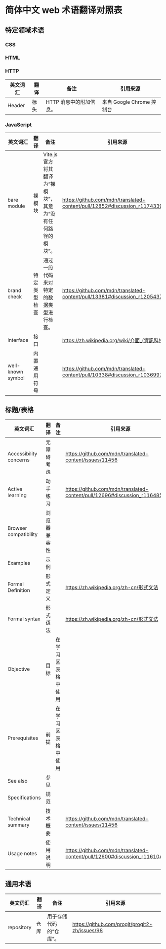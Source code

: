 # 简体中文 web 术语翻译对照表

## 特定领域术语

### CSS

### HTML

### HTTP

| 英文词汇 | 翻译 | 备注                    | 引用来源                  |
| -------- | ---- | ----------------------- | ------------------------- |
| Header   | 标头 | HTTP 消息中的附加信息。 | 来自 Google Chrome 控制台 |

### JavaScript

| 英文词汇          | 翻译         | 备注                                                         | 引用来源                                                                      |
| ----------------- | ------------ | ------------------------------------------------------------ | ----------------------------------------------------------------------------- |
| bare module       | 裸模块       | Vite.js 官方将其翻译为“裸模块”，其意为“没有任何路径的模块”。 | <https://github.com/mdn/translated-content/pull/12852#discussion_r1174339277> |
| brand check       | 特定类型检查 | 通过一段代码来对特定的数据类型进行检查。                     | <https://github.com/mdn/translated-content/pull/13381#discussion_r1205437483> |
| interface         | 接口         |                                                              | <https://zh.wikipedia.org/wiki/介面_(資訊科技)>                               |
| well-known symbol | 内置通用符号 |                                                              | <https://github.com/mdn/translated-content/pull/10338#discussion_r1036997921> |

## 标题/表格

| 英文词汇               | 翻译         | 备注               | 引用来源                                                                      |
| ---------------------- | ------------ | ------------------ | ----------------------------------------------------------------------------- |
| Accessibility concerns | 无障碍考虑   |                    | <https://github.com/mdn/translated-content/issues/11456>                      |
| Active learning        | 动手练习     |                    | <https://github.com/mdn/translated-content/pull/12696#discussion_r1164859935> |
| Browser compatibility  | 浏览器兼容性 |                    |                                                                               |
| Examples               | 示例         |                    |                                                                               |
| Formal Definition      | 形式定义     |                    | <https://zh.wikipedia.org/zh-cn/形式文法>                                     |
| Formal syntax          | 形式语法     |                    | <https://zh.wikipedia.org/zh-cn/形式文法>                                     |
| Objective              | 目标         | 在学习区表格中使用 |                                                                               |
| Prerequisites          | 前提         | 在学习区表格中使用 |                                                                               |
| See also               | 参见         |                    |                                                                               |
| Specifications         | 规范         |                    |                                                                               |
| Technical summary      | 技术概要     |                    | <https://github.com/mdn/translated-content/issues/11456>                      |
| Usage notes            | 使用说明     |                    | <https://github.com/mdn/translated-content/pull/12600#discussion_r1161045585> |

## 通用术语

| 英文词汇   | 翻译 | 备注                   | 引用来源                                         |
| ---------- | ---- | ---------------------- | ------------------------------------------------ |
| repository | 仓库 | 用于存储代码的“仓库”。 | <https://github.com/progit/progit2-zh/issues/98> |
